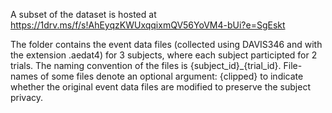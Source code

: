 A subset of the dataset is hosted at https://1drv.ms/f/s!AhEyqzKWUxqqixmQV56YoVM4-bUi?e=SgEskt 

The folder contains the event data files (collected using DAVIS346 and with the extension .aedat4) for 3 subjects, where each subject participted for 2 trials. The naming convention of the files is {subject_id}_{trial_id}. File-names of some files denote an optional argument: {clipped} to indicate whether the original event data files are modified to preserve the subject privacy. 







